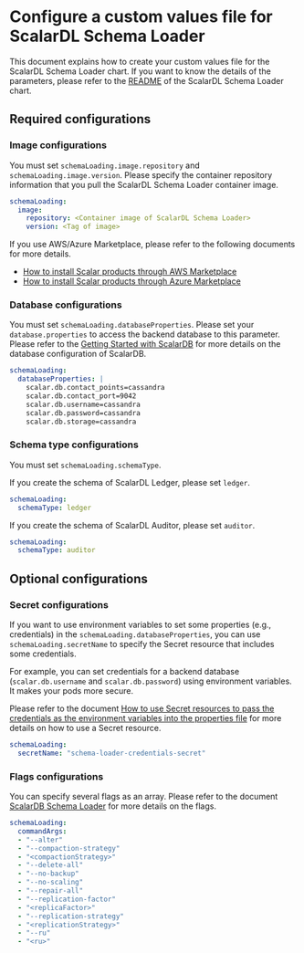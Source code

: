 # Configure a custom values file for ScalarDL Schema Loader

This document explains how to create your custom values file for the ScalarDL Schema Loader chart. If you want to know the details of the parameters, please refer to the [README](https://github.com/scalar-labs/helm-charts/blob/main/charts/schema-loading/README.md) of the ScalarDL Schema Loader chart.

## Required configurations

### Image configurations

You must set `schemaLoading.image.repository` and `schemaLoading.image.version`. Please specify the container repository information that you pull the ScalarDL Schema Loader container image.

```yaml
schemaLoading:
  image:
    repository: <Container image of ScalarDL Schema Loader>
    version: <Tag of image>
```

If you use AWS/Azure Marketplace, please refer to the following documents for more details.

* [How to install Scalar products through AWS Marketplace](https://github.com/scalar-labs/scalar-kubernetes/blob/master/docs/AwsMarketplaceGuide.md)
* [How to install Scalar products through Azure Marketplace](https://github.com/scalar-labs/scalar-kubernetes/blob/master/docs/AzureMarketplaceGuide.md)

### Database configurations

You must set `schemaLoading.databaseProperties`. Please set your `database.properties` to access the backend database to this parameter. Please refer to the [Getting Started with ScalarDB](https://github.com/scalar-labs/scalardb/blob/master/docs/getting-started.md) for more details on the database configuration of ScalarDB.

```yaml
schemaLoading:
  databaseProperties: |
    scalar.db.contact_points=cassandra
    scalar.db.contact_port=9042
    scalar.db.username=cassandra
    scalar.db.password=cassandra
    scalar.db.storage=cassandra
```

### Schema type configurations

You must set `schemaLoading.schemaType`.

If you create the schema of ScalarDL Ledger, please set `ledger`.

```yaml
schemaLoading:
  schemaType: ledger
```

If you create the schema of ScalarDL Auditor, please set `auditor`.

```yaml
schemaLoading:
  schemaType: auditor
```

## Optional configurations

### Secret configurations

If you want to use environment variables to set some properties (e.g., credentials) in the `schemaLoading.databaseProperties`, you can use `schemaLoading.secretName` to specify the Secret resource that includes some credentials.

For example, you can set credentials for a backend database (`scalar.db.username` and `scalar.db.password`) using environment variables. It makes your pods more secure.

Please refer to the document [How to use Secret resources to pass the credentials as the environment variables into the properties file](./use-secret-for-credentilas.md) for more details on how to use a Secret resource.

```yaml
schemaLoading:
  secretName: "schema-loader-credentials-secret"
```

### Flags configurations

You can specify several flags as an array. Please refer to the document [ScalarDB Schema Loader](https://github.com/scalar-labs/scalardb/blob/master/docs/schema-loader.md) for more details on the flags.

```yaml
schemaLoading:
  commandArgs:
  - "--alter"
  - "--compaction-strategy"
  - "<compactionStrategy>"
  - "--delete-all"
  - "--no-backup"
  - "--no-scaling"
  - "--repair-all"
  - "--replication-factor"
  - "<replicaFactor>"
  - "--replication-strategy"
  - "<replicationStrategy>"
  - "--ru"
  - "<ru>"
```
